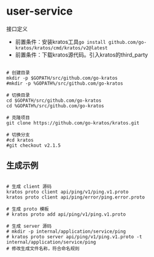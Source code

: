# user-service

接口定义

- 前置条件：安装kratos工具`go install github.com/go-kratos/kratos/cmd/kratos/v2@latest`
- 前置条件：下载kratos源代码。引入kratos的third_party

```shell

# 创建目录
mkdir -p $GOPATH/src/github.com/go-kratos
#mkdir -p %GOPATH%/src/github.com/go-kratos

# 切换目录
cd $GOPATH/src/github.com/go-kratos
cd %GOPATH%/src/github.com/go-kratos

# 克隆项目
git clone https://github.com/go-kratos/kratos.git

# 切换分支
#cd kratos
#git checkout v2.1.5

```

## 生成示例

```shell

# 生成 client 源码
kratos proto client api/ping/v1/ping.v1.proto
kratos proto client api/ping/error/ping.error.proto

# 生成 proto 模板
# kratos proto add api/ping/v1/ping.v1.proto

# 生成 server 源码
# mkdir -p internal/application/service/ping
# kratos proto server api/ping/v1/ping.v1.proto -t internal/application/service/ping
# 修改生成文件名称，符合命名规则

```